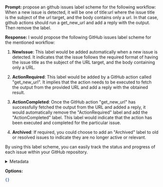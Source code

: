 **Prompt:**
propose an github issues label scheme for the following workflow: When a new issue is detected, it will be one of title:url where the issue title is the subject of the url target, and the body contains only a url. In that case, github actions should run a get_new_url and add a reply with the output. Then remove the label.

**Response:**
I would propose the following GitHub issues label scheme for the mentioned workflow:

1. **NewIssue**: This label would be added automatically when a new issue is detected. It indicates that the issue follows the required format of having the issue title as the subject of the URL target, and the body containing only a URL. 

2. **ActionRequired**: This label would be added by a GitHub action called "get_new_url". It implies that the action needs to be executed to fetch the output from the provided URL and add a reply with the obtained result.

3. **ActionCompleted**: Once the GitHub action "get_new_url" has successfully fetched the output from the URL and added a reply, it would automatically remove the "ActionRequired" label and add the "ActionCompleted" label. This label would indicate that the action has been executed and completed for the particular issue.

4. **Archived**: If required, you could choose to add an "Archived" label to old or resolved issues to indicate they are no longer active or relevant.

By using this label scheme, you can easily track the status and progress of each issue within your GitHub repository.

<details><summary>Metadata</summary>

- Duration: 7522 ms
- Datetime: 2023-08-31T13:09:06.049896
- Model: gpt-3.5-turbo-0613

</details>

**Options:**
```json
{}
```

